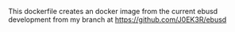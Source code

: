 This dockerfile creates an docker image from the current ebusd development from my branch at 
https://github.com/J0EK3R/ebusd
